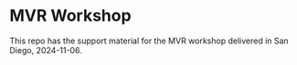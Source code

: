# MVR Workshop

This repo has the support material for the MVR workshop delivered in San Diego, 2024-11-06.
